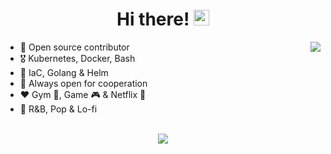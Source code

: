 

<!--
### Hi there 👋
**arpitjindal97/arpitjindal97** is a ✨ _special_ ✨ repository because its `README.md` (this file) appears on your GitHub profile.

Here are some ideas to get you started:

- 🔭 I’m currently working on ...
- 🌱 I’m currently learning ...
- 👯 I’m looking to collaborate on ...
- 🤔 I’m looking for help with ...
- 💬 Ask me about ...
- 📫 How to reach me: ...
- 😄 Pronouns: ...
- ⚡ Fun fact: ...
-->

<div align="center">
   <h1>Hi there! <img src="https://media.giphy.com/media/hvRJCLFzcasrR4ia7z/giphy.gif" width="25px"></h1>
</div>

<img align="right" src="https://github-readme-stats.vercel.app/api?username=arpitjindal97&count_private=true&show_icons=true&hide_title=true&hide=stars" />

- 🚢 Open source contributor
- 🎖 Kubernetes, Docker, Bash
- 🚀 IaC, Golang & Helm
- 🤝 Always open for cooperation
- ❤️ Gym 💪, Game 🎮 & Netflix 🍿
- 🎵 R&B, Pop & Lo-fi

<br>

<div align="center">
   <img src="https://github-profile-trophy.vercel.app/?username=arpitjindal97&theme=flat&no-frame=true&margin-w=30" />
</div>
